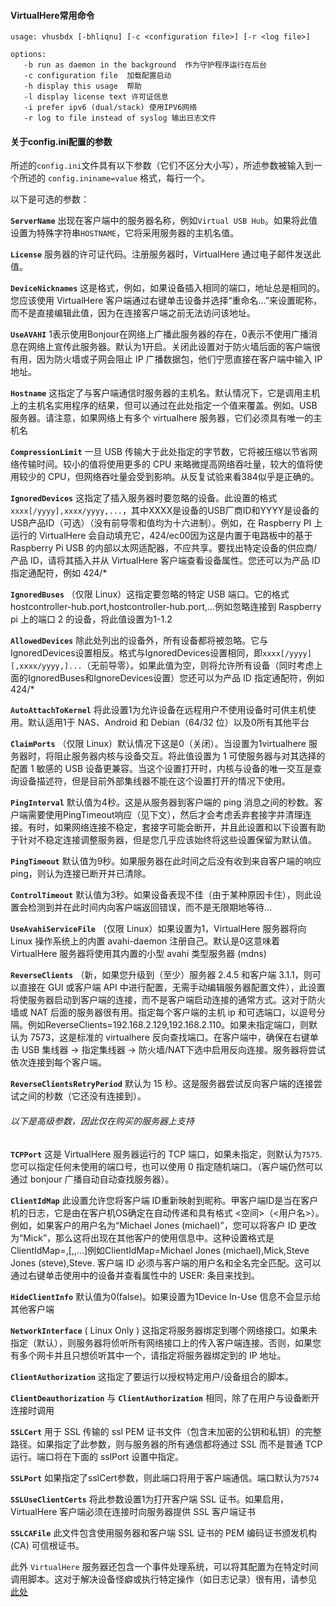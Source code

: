 
#### VirtualHere常用命令

```
usage: vhusbdx [-bhliqnu] [-c <configuration file>] [-r <log file>]
 
options:
   -b run as daemon in the background  作为守护程序运行在后台
   -c configuration file  加载配置启动
   -h display this usage  帮助
   -l display license text 许可证信息
   -i prefer ipv6 (dual/stack) 使用IPV6网络
   -r log to file instead of syslog 输出日志文件
```

#### 关于config.ini配置的参数

所述的`config.ini`文件具有以下参数（它们不区分大小写），所述参数被输入到一个所述的 `config.ininame=value` 格式，每行一个。

以下是可选的参数：

**`ServerName`** 出现在客户端中的服务器名称，例如`Virtual USB Hub`。如果将此值设置为特殊字符串`HOSTNAME`，它将采用服务器的主机名值。

**`License`** 服务器的许可证代码。注册服务器时，VirtualHere 通过电子邮件发送此值。

**`DeviceNicknames`** 这是格式，例如，如果设备插入相同的端口，地址总是相同的。您应该使用 VirtualHere 客户端通过右键单击设备并选择“重命名...”来设置昵称，而不是直接编辑此值，因为在连接客户端之前无法访问该地址。

**`UseAVAHI`**  1表示使用Bonjour在网络上广播此服务器的存在，0表示不使用广播消息在网络上宣传此服务器。默认为1开启。关闭此设置对于防火墙后面的客户端很有用，因为防火墙或子网会阻止 IP 广播数据包，他们宁愿直接在客户端中输入 IP 地址。

**`Hostname`** 这指定了与客户端通信时服务器的主机名。默认情况下，它是调用主机上的主机名实用程序的结果，但可以通过在此处指定一个值来覆盖。例如。USB服务器。请注意，如果网络上有多个 virtualhere 服务器，它们必须具有唯一的主机名

**`CompressionLimit`** 一旦 USB 传输大于此处指定的字节数，它将被压缩以节省网络传输时间。较小的值将使用更多的 CPU 来略微提高网络吞吐量，较大的值将使用较少的 CPU，但网络吞吐量会受到影响。从反复试验来看384似乎是正确的。

**`IgnoredDevices`** 这指定了插入服务器时要忽略的设备。此设置的格式`xxxx[/yyyy],xxxx/yyyy,...`，其中XXXX是设备的USB厂商ID和YYYY是设备的USB产品ID（可选）（没有前导零和值均为十六进制）。例如，在 Raspberry PI 上运行的 VirtualHere 会自动填充它，424/ec00因为这是内置于电路板中的基于 Raspberry Pi USB 的内部以太网适配器，不应共享。要找出特定设备的供应商/产品 ID，请将其插入并从 VirtualHere 客户端查看设备属性。您还可以为产品 ID 指定通配符，例如 424/*

**`IgnoredBuses`** （仅限 Linux）这指定要忽略的特定 USB 端口。它的格式hostcontroller-hub.port,hostcontroller-hub.port,...例如忽略连接到 Raspberry pi 上的端口 2 的设备，将此值设置为1-1.2

**`AllowedDevices`** 除此处列出的设备外，所有设备都将被忽略。它与IgnoredDevices设置相反。格式与IgnoredDevices设置相同，即`xxxx[/yyyy][,xxxx/yyyy,]...`（无前导零）。如果此值为空，则将允许所有设备（同时考虑上面的IgnoredBuses和IgnoreDevices设置）您还可以为产品 ID 指定通配符，例如 424/*

**`AutoAttachToKernel`** 将此设置1为允许设备在远程用户不使用设备时可供主机使用。默认适用1于 NAS、Android 和 Debian（64/32 位）以及0所有其他平台

**`ClaimPorts`** （仅限 Linux）默认情况下这是0（关闭）。当设置为1virtualhere 服务器时，将阻止服务器内核与设备交互。将此值设置为 1 可使服务器与对其选择的配置 1 敏感的 USB 设备更兼容。当这个设置打开时，内核与设备的唯一交互是查询设备描述符，但是目前外部集线器不能在这个设置打开的情况下使用。

**`PingInterval`** 默认值为4秒。这是从服务器到客户端的 ping 消息之间的秒数。客户端需要使用PingTimeout响应（见下文），然后才会考虑丢弃套接字并清理连接。有时，如果网络连接不稳定，套接字可能会断开，并且此设置和以下设置有助于针对不稳定连接调整服务器，但是您几乎应该始终将这些设置保留为默认值。

**`PingTimeout`** 默认值为9秒。如果服务器在此时间之后没有收到来自客户端的响应 ping，则认为连接已断开并已清除。

**`ControlTimeout`** 默认值为3秒。如果设备表现不佳（由于某种原因卡住），则此设置会检测到并在此时间内向客户端返回错误，而不是无限期地等待...

**`UseAvahiServiceFile`** （仅限 Linux）如果设置为1，VirtualHere 服务器将向 Linux 操作系统上的内置 avahi-daemon 注册自己。默认是0这意味着 VirtualHere 服务器将使用其内置的小型 avahi 类型服务器 (mdns)

**`ReverseClients`** （新，如果您升级到（至少）服务器 2.4.5 和客户端 3.1.1，则可以直接在 GUI 或客户端 API 中进行配置，无需手动编辑服务器配置文件），此设置将使服务器启动到客户端的连接，而不是客户端启动连接的通常方式。这对于防火墙或 NAT 后面的服务器很有用。指定每个客户端的主机 ip 和可选端口，以逗号分隔。例如ReverseClients=192.168.2.129,192.168.2.110。如果未指定端口，则默认为 7573，这是标准的 virtualhere 反向查找端口。在客户端中，确保在右键单击 USB 集线器 -> 指定集线器 -> 防火墙/NAT下选中启用反向连接。服务器将尝试依次连接到每个客户端。

**`ReverseClientsRetryPeriod`** 默认为 15 秒。这是服务器尝试反向客户端的连接尝试之间的秒数（它还没有连接到）。

###### 以下是高级参数，因此仅在购买的服务器上支持

**`TCPPort`** 这是 VirtualHere 服务器运行的 TCP 端口，如果未指定，则默认为`7575`. 您可以指定任何未使用的端口号，也可以使用 0 指定随机端口。（客户端仍然可以通过 bonjour 广播自动自动查找服务器）。

**`ClientIdMap`** 此设置允许您将客户端 ID重新映射到昵称。甲客户端ID是当在客户机的日志，它是由在客户机OS确定在自动传递和具有格式 <空间>（<用户名>）。例如，如果客户的用户名为“Michael Jones (michael)”，您可以将客户 ID 更改为“Mick”，那么这将出现在其他客户的使用信息中。这种设置格式是ClientIdMap=,[,,...]例如ClientIdMap=Michael Jones (michael),Mick,Steve Jones (steve),Steve. 客户端 ID 必须与客户端的用户名和全名完全匹配。这可以通过右键单击使用中的设备并查看属性中的 USER: 条目来找到。

**`HideClientInfo`** 默认值为0(false)。如果设置为1Device In-Use 信息不会显示给其他客户端

**`NetworkInterface`** ( Linux Only ) 这指定将服务器绑定到哪个网络接口。如果未指定（默认），则服务器将侦听所有网络接口上的传入客户端连接。否则，如果您有多个网卡并且只想侦听其中一个，请指定将服务器绑定到的 IP 地址。

**`ClientAuthorization`** 这指定了要运行以授权特定用户/设备组合的脚本。

**`ClientDeauthorization`** 与 **`ClientAuthorization`** 相同，除了在用户与设备断开连接时调用

**`SSLCert`** 用于 SSL 传输的 ssl PEM 证书文件（包含未加密的公钥和私钥）的完整路径。如果指定了此参数，则与服务器的所有通信都将通过 SSL 而不是普通 TCP 运行。端口将在下面的 sslPort 设置中指定。

**`SSLPort`** 如果指定了sslCert参数，则此端口将用于客户端通信。端口默认为`7574`

**`SSLUseClientCerts`** 将此参数设置1为打开客户端 SSL 证书。如果启用，VirtualHere 客户端必须在连接时向服务器提供 SSL 客户端证书

**`SSLCAFile`** 此文件包含使用服务器和客户端 SSL 证书的 PEM 编码证书颁发机构 (CA) 可信根证书。

此外 `VirtualHere` 服务器还包含一个事件处理系统，可以将其配置为在特定时间调用脚本。这对于解决设备怪癖或执行特定操作（如日志记录）很有用，请参见 [此处](https://www.virtualhere.com/quirks)
